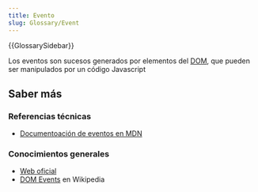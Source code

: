 ```yaml
---
title: Evento
slug: Glossary/Event
---
```


{{GlossarySidebar}}

Los eventos son sucesos generados por elementos del [DOM](/es/docs/Glossary/DOM), que pueden ser manipulados por un código Javascript

## Saber más

### Referencias técnicas

- [Documentoación de eventos en MDN](/es/docs/Web/API/Event)

### Conocimientos generales

- [Web oficial](https://www.w3.org/TR/DOM-Level-2-Events/events.html)
- [DOM Events](https://es.wikipedia.org/wiki/DOM_Events) en Wikipedia
